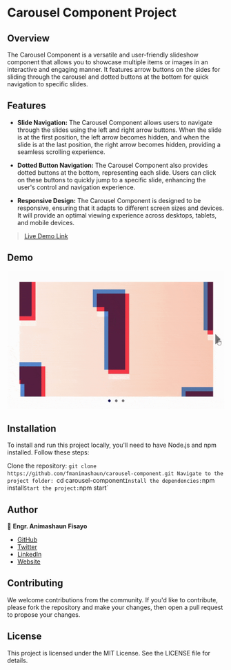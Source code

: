 # Carousel Component Project
## Overview
The Carousel Component is a versatile and user-friendly slideshow component that allows you to showcase multiple items or images in an interactive and engaging manner. It features arrow buttons on the sides for sliding through the carousel and dotted buttons at the bottom for quick navigation to specific slides.

## Features
- **Slide Navigation:** The Carousel Component allows users to navigate through the slides using the left and right arrow buttons. When the slide is at the first position, the left arrow becomes hidden, and when the slide is at the last position, the right arrow becomes hidden, providing a seamless scrolling experience.

- **Dotted Button Navigation:** The Carousel Component also provides dotted buttons at the bottom, representing each slide. Users can click on these buttons to quickly jump to a specific slide, enhancing the user's control and navigation experience.

- **Responsive Design:** The Carousel Component is designed to be responsive, ensuring that it adapts to different screen sizes and devices. It will provide an optimal viewing experience across desktops, tablets, and mobile devices.


> [Live Demo Link](https://fmanimashaun.github.io/carousel-component//)

## Demo

![screenshot](./src/assets/img/demo.gif)

## Installation
To install and run this project locally, you'll need to have Node.js and npm installed. Follow these steps:

Clone the repository: `git clone https://github.com/fmanimashaun/carousel-component.git
Navigate to the project folder: `cd carousel-component`
Install the dependencies: `npm install`
Start the project: `npm start`

## Author

👤 **Engr. Animashaun Fisayo**

- [GitHub](https://github.com/fmanimashaun)
- [Twitter](https://twitter.com/fmanimashaun)
- [LinkedIn](https://www.linkedin.com/in/fmanimashaun/)
- [Website](https://fmanimashaun.com)
## Contributing
We welcome contributions from the community. If you'd like to contribute, please fork the repository and make your changes, then open a pull request to propose your changes.

## License
This project is licensed under the MIT License. See the LICENSE file for details.